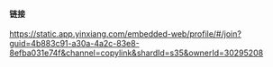 #### 链接
https://static.app.yinxiang.com/embedded-web/profile/#/join?guid=4b883c91-a30a-4a2c-83e8-8efba031e74f&channel=copylink&shardId=s35&ownerId=30295208